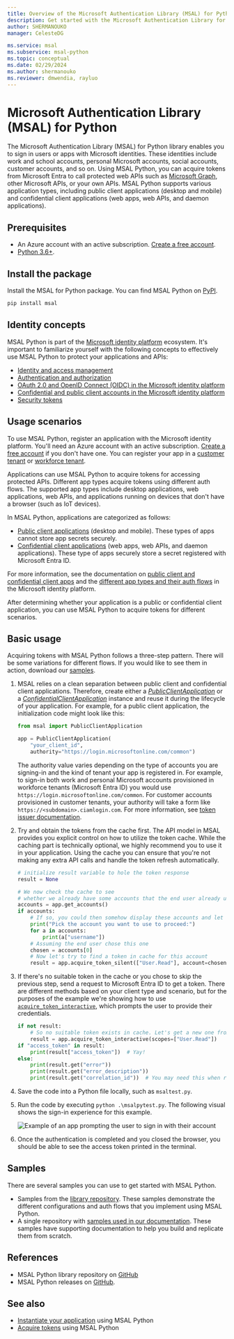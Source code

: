 ```yaml
---
title: Overview of the Microsoft Authentication Library (MSAL) for Python
description: Get started with the Microsoft Authentication Library for Python to sign in users or apps with Microsoft identities."
author: SHERMANOUKO
manager: CelesteDG

ms.service: msal
ms.subservice: msal-python
ms.topic: conceptual
ms.date: 02/29/2024
ms.author: shermanouko
ms.reviewer: dmwendia, rayluo
---
```


# Microsoft Authentication Library (MSAL) for Python

The Microsoft Authentication Library (MSAL) for Python library enables you to sign in users or apps with Microsoft identities. These identities include work and school accounts, personal Microsoft accounts, social accounts, customer accounts, and so on. Using MSAL Python, you can acquire tokens from Microsoft Entra to call protected web APIs such as [Microsoft Graph](https://graph.microsoft.io/), other Microsoft APIs, or your own APIs. MSAL Python supports various application types, including public client applications (desktop and mobile) and confidential client applications (web apps, web APIs, and daemon applications).

## Prerequisites

- An Azure account with an active subscription. [Create a free account](https://signup.azure.com/).
- [Python 3.6+](https://www.python.org/downloads/).

## Install the package

Install the MSAL for Python package. You can find MSAL Python on [PyPI](https://pypi.org/project/msal/).

```Bash
pip install msal
```

## Identity concepts

MSAL Python is part of the [Microsoft identity platform](/entra/identity-platform/v2-overview) ecosystem. It's important to familiarize yourself with the following concepts to effectively use MSAL Python to protect your applications and APIs:

- [Identity and access management](/entra/fundamentals/identity-fundamental-concepts)
- [Authentication and authorization](/entra/identity-platform/authentication-vs-authorization)
- [OAuth 2.0 and OpenID Connect (OIDC) in the Microsoft identity platform](/entra/identity-platform/v2-protocols)
- [Confidential and public client accounts in the Microsoft identity platform](/entra/identity-platform/msal-client-applications)
- [Security tokens](/entra/identity-platform/security-tokens)

## Usage scenarios

To use MSAL Python, register an application with the Microsoft identity platform. You'll need an Azure account with an active subscription. [Create a free account](https://signup.azure.com/) if you don't have one. You can register your app in a [customer tenant](/entra/external-id/customers/quickstart-tenant-setup) or [workforce tenant](/entra/identity-platform/scenario-web-app-sign-user-app-registration?tabs=python).

Applications can use MSAL Python to acquire tokens for accessing protected APIs. Different app types acquire tokens using different auth flows. The supported app types include desktop applications, web applications, web APIs, and applications running on devices that don't have a browser (such as IoT devices). 

In MSAL Python, applications are categorized as follows:

- [Public client applications](https://datatracker.ietf.org/doc/html/rfc6749#section-2.1) (desktop and mobile). These types of apps cannot store app secrets securely.
- [Confidential client applications](https://datatracker.ietf.org/doc/html/rfc6749#section-2.1) (web apps, web APIs, and daemon applications). These type of apps securely store a secret registered with Microsoft Entra ID.

For more information, see the documentation on [public client and confidential client apps](/entra/identity-platform/msal-client-applications) and the [different app types and their auth flows](/entra/identity-platform/authentication-flows-app-scenarios) in the Microsoft identity platform.

After determining whether your application is a public or confidential client application, you can use MSAL Python to acquire tokens for different scenarios.

## Basic usage

Acquiring tokens with MSAL Python follows a three-step pattern. There will be some variations for different flows. If you would like to see them in action, download our [samples](https://github.com/AzureAD/microsoft-authentication-library-for-python/tree/dev/sample).

1. MSAL relies on a clean separation between public client and confidential client applications. Therefore, create either a [*PublicClientApplication*](xref:msal.application.PublicClientApplication) or a [*ConfidentialClientApplication*](xref:msal.application.ConfidentialClientApplication) instance and reuse it during the lifecycle of your application. For example, for a public client application, the initialization code might look like this:

    ```python
    from msal import PublicClientApplication

    app = PublicClientApplication(
        "your_client_id",
        authority="https://login.microsoftonline.com/common")
    ```

    The authority value varies depending on the type of accounts you are signing-in and the kind of tenant your app is registered in. For example, to sign-in both work and personal Microsoft accounts provisioned in workforce tenants (Microsoft Entra ID) you would use `https://login.microsoftonline.com/common`. For customer accounts provisioned in customer tenants, your authority will take a form like `https://<subdomain>.ciamlogin.com`. For more information, see [token issuer documentation](/entra/identity-platform/access-tokens#validate-the-issuer).

1. Try and obtain the tokens from the cache first. The API model in MSAL provides you explicit control on how to utilize the token cache. While the caching part is technically optional, we highly recommend you to use it in your application. Using the cache you can ensure that you're not making any extra API calls and handle the token refresh automatically.

    ```python
    # initialize result variable to hole the token response
    result = None 
    
    # We now check the cache to see
    # whether we already have some accounts that the end user already used to sign in before.
    accounts = app.get_accounts()
    if accounts:
        # If so, you could then somehow display these accounts and let end user choose
        print("Pick the account you want to use to proceed:")
        for a in accounts:
            print(a["username"])
        # Assuming the end user chose this one
        chosen = accounts[0]
        # Now let's try to find a token in cache for this account
        result = app.acquire_token_silent(["User.Read"], account=chosen)
    ```

1. If there's no suitable token in the cache or you chose to skip the previous step, send a request to Microsoft Entra ID to get a token. There are different methods based on your client type and scenario, but for the purposes of the example we're showing how to use [`acquire_token_interactive`](xref:msal.application.PublicClientApplication.acquire_token_interactive), which prompts the user to provide their credentials.

   ```python
   if not result:
       # So no suitable token exists in cache. Let's get a new one from Azure AD.
       result = app.acquire_token_interactive(scopes=["User.Read"])
   if "access_token" in result:
       print(result["access_token"])  # Yay!
   else:
       print(result.get("error"))
       print(result.get("error_description"))
       print(result.get("correlation_id"))  # You may need this when reporting a bug
   ```

1. Save the code into a Python file locally, such as `msaltest.py`.
1. Run the code by executing `python .\msalpytest.py`. The following visual shows the sign-in experience for this example.

    ![Example of an app prompting the user to sign in with their account](./media/basic-pca-app-prompt.gif)

1. Once the authentication is completed and you closed the browser, you should be able to see the access token printed in the terminal.

## Samples

There are several samples you can use to get started with MSAL Python.

- Samples from the [library repository](https://github.com/AzureAD/microsoft-authentication-library-for-python/blob/1.22.0/sample). These samples demonstrate the different configurations and auth flows that you implement using MSAL Python.
- A single repository with [samples used in our documentation](https://github.com/Azure-Samples/ms-identity-docs-code-python). These samples have supporting documentation to help you build and replicate them from scratch.

## References

- MSAL Python library repository on [GitHub](https://github.com/AzureAD/microsoft-authentication-library-for-python)
- MSAL Python releases on [GitHub](https://github.com/AzureAD/microsoft-authentication-library-for-python/releases).

## See also

- [Instantiate your application](./getting-started/client-applications.md) using MSAL Python
- [Acquire tokens](./getting-started/acquiring-tokens.md) using MSAL Python
